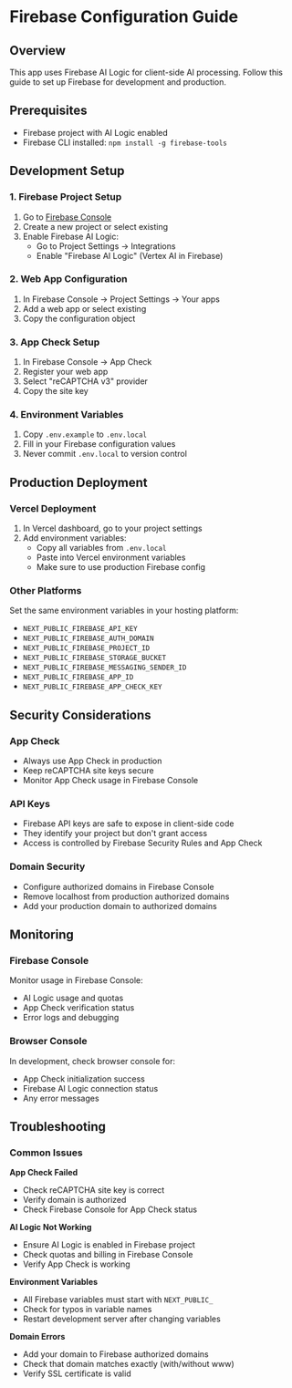 # Firebase Configuration Guide

## Overview

This app uses Firebase AI Logic for client-side AI processing. Follow this guide to set up Firebase for development and production.

## Prerequisites

- Firebase project with AI Logic enabled
- Firebase CLI installed: `npm install -g firebase-tools`

## Development Setup

### 1. Firebase Project Setup

1. Go to [Firebase Console](https://console.firebase.google.com)
2. Create a new project or select existing
3. Enable Firebase AI Logic:
   - Go to Project Settings → Integrations
   - Enable "Firebase AI Logic" (Vertex AI in Firebase)

### 2. Web App Configuration

1. In Firebase Console → Project Settings → Your apps
2. Add a web app or select existing
3. Copy the configuration object

### 3. App Check Setup

1. In Firebase Console → App Check
2. Register your web app
3. Select "reCAPTCHA v3" provider
4. Copy the site key

### 4. Environment Variables

1. Copy `.env.example` to `.env.local`
2. Fill in your Firebase configuration values
3. Never commit `.env.local` to version control

## Production Deployment

### Vercel Deployment

1. In Vercel dashboard, go to your project settings
2. Add environment variables:
   - Copy all variables from `.env.local`
   - Paste into Vercel environment variables
   - Make sure to use production Firebase config

### Other Platforms

Set the same environment variables in your hosting platform:

- `NEXT_PUBLIC_FIREBASE_API_KEY`
- `NEXT_PUBLIC_FIREBASE_AUTH_DOMAIN`
- `NEXT_PUBLIC_FIREBASE_PROJECT_ID`
- `NEXT_PUBLIC_FIREBASE_STORAGE_BUCKET`
- `NEXT_PUBLIC_FIREBASE_MESSAGING_SENDER_ID`
- `NEXT_PUBLIC_FIREBASE_APP_ID`
- `NEXT_PUBLIC_FIREBASE_APP_CHECK_KEY`

## Security Considerations

### App Check

- Always use App Check in production
- Keep reCAPTCHA site keys secure
- Monitor App Check usage in Firebase Console

### API Keys

- Firebase API keys are safe to expose in client-side code
- They identify your project but don't grant access
- Access is controlled by Firebase Security Rules and App Check

### Domain Security

- Configure authorized domains in Firebase Console
- Remove localhost from production authorized domains
- Add your production domain to authorized domains

## Monitoring

### Firebase Console

Monitor usage in Firebase Console:

- AI Logic usage and quotas
- App Check verification status
- Error logs and debugging

### Browser Console

In development, check browser console for:

- App Check initialization success
- Firebase AI Logic connection status
- Any error messages

## Troubleshooting

### Common Issues

**App Check Failed**

- Check reCAPTCHA site key is correct
- Verify domain is authorized
- Check Firebase Console for App Check status

**AI Logic Not Working**

- Ensure AI Logic is enabled in Firebase project
- Check quotas and billing in Firebase Console
- Verify App Check is working

**Environment Variables**

- All Firebase variables must start with `NEXT_PUBLIC_`
- Check for typos in variable names
- Restart development server after changing variables

**Domain Errors**

- Add your domain to Firebase authorized domains
- Check that domain matches exactly (with/without www)
- Verify SSL certificate is valid
